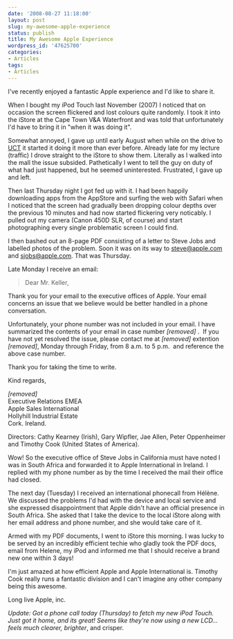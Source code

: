 ```yaml
---
date: '2008-08-27 11:18:00'
layout: post
slug: my-awesome-apple-experience
status: publish
title: My Awesome Apple Experience
wordpress_id: '47625700'
categories:
- Articles
tags:
- Articles
---
```


I've recently enjoyed a fantastic Apple experience and I'd like to share it.




When I bought my iPod Touch last November (2007) I noticed that on occasion the screen flickered and lost colours quite randomly. I took it into the iStore at the Cape Town V&A Waterfront and was told that unfortunately I'd have to bring it in "when it was doing it".




Somewhat annoyed, I gave up until early August when while on the drive to [UCT](http://www.uct.ac.za) it started it doing it more than ever before. Already late for my lecture (traffic) I drove straight to the iStore to show them. Literally as I walked into the mall the issue subsided. Pathetically I went to tell the guy on duty of what had just happened, but he seemed uninterested. Frustrated, I gave up and left.




Then last Thursday night I got fed up with it. I had been happily downloading apps from the AppStore and surfing the web with Safari when I noticed that the screen had gradually been dropping colour depths over the previous 10 minutes and had now started flickering very noticably. I pulled out my camera (Canon 450D SLR, of course) and start photographing every single problematic screen I could find.




I then bashed out an 8-page PDF consisting of a letter to Steve Jobs and labelled photos of the problem. Soon it was on its way to steve@apple.com and sjobs@apple.com. That was Thursday.




Late Monday I receive an email:




> 

> 
> Dear Mr. Keller,  
  
Thank you for your email to the executive offices of Apple. Your email  
concerns an issue that we believe would be better handled in a phone  
conversation.  
  
Unfortunately, your phone number was not included in your email. I have  
summarized the contents of your email in case number _[removed]_ .  If you have not yet resolved the issue, please contact me at _[removed]_ extention  
_[removed]_, Monday through Friday, from 8 a.m. to 5 p.m.  and reference the above case number.  
  
Thank you for taking the time to write.  
  
  
Kind regards,  
  
  
_[removed]_  
Executive Relations EMEA  
Apple Sales International  
Hollyhill Industrial Estate  
Cork. Ireland.  
  
Directors: Cathy Kearney (Irish), Gary Wipfler, Jae Allen, Peter Oppenheimer and Timothy Cook (United States of America).
> 
> 





Wow! So the executive office of Steve Jobs in California must have noted I was in South Africa and forwarded it to Apple International in Ireland. I replied with my phone number as by the time I received the mail their office had closed.




The next day (Tuesday) I received an international phonecall from Hélène. We discussed the problems I'd had with the device and local service and she expressed disappointment that Apple didn't have an official presence in South Africa. She asked that I take the device to the local iStore along with her email address and phone number, and she would take care of it.




Armed with my PDF documents, I went to iStore this morning. I was lucky to be served by an incredibly efficient techie who gladly took the PDF docs, email from Helene, my iPod and informed me that I should receive a brand new one within 3 days!




I'm just amazed at how efficient Apple and Apple International is. Timothy Cook really runs a fantastic division and I can't imagine any other company being this awesome.




Long live Apple, inc.




_Update: Got a phone call today (Thursday) to fetch my new iPod Touch. Just got it home, and its great! Seems like they're now using a new LCD… feels much clearer, brighter_, and crisper.
